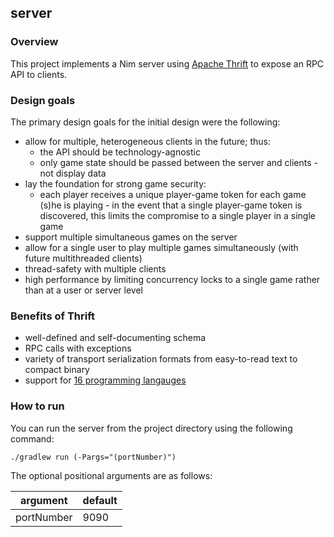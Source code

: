 ## server

### Overview

This project implements a Nim server using [Apache Thrift](https://thrift.apache.org/)
to expose an RPC API to clients.

### Design goals

The primary design goals for the initial design were the following:

* allow for multiple, heterogeneous clients in the future; thus:
  * the API should be technology-agnostic
  * only game state should be passed between the server and clients - not display data
* lay the foundation for strong game security:
  * each player receives a unique player-game token for each game (s)he is playing - 
    in the event that a single player-game token is discovered, this limits the 
    compromise to a single player in a single game
* support multiple simultaneous games on the server 
* allow for a single user to play multiple games simultaneously (with future multithreaded clients)
* thread-safety with multiple clients
* high performance by limiting concurrency locks to a single game rather than at a user or 
  server level

### Benefits of Thrift

* well-defined and self-documenting schema
* RPC calls with exceptions
* variety of transport serialization formats from easy-to-read text to compact binary
* support for [16 programming langauges](http://wiki.apache.org/thrift/LibraryFeatures?action=show&redirect=LanguageSupport)

### How to run

You can run the server from the project directory using the following command:

```
./gradlew run (-Pargs="(portNumber)")
```

The optional positional arguments are as follows:

argument | default
-------- | -------
portNumber | 9090
```
